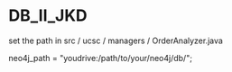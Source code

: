 DB_II_JKD
=========

set the path in  src / ucsc / managers / OrderAnalyzer.java

neo4j_path = "youdrive:/path/to/your/neo4j/db/";
